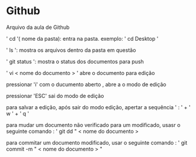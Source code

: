# Github

Arquivo da aula de Github 
 
 ' cd '( nome da pasta): entra na pasta. 
 	exemplo: ' cd Desktop ' 

 ' ls ': mostra os arquivos dentro da pasta em questão 
 
 ' git status ': mostra o status dos documentos para push 
 
 ' vi < nome do documento > ' abre o documento para edição 
 
 pressionar 'i' com o ducumento aberto , abre a o modo de edição 

 pressionar 'ESC' sai do modo de edição 
 
 para salvar a edição, após sair do modo edição, apertar a sequência ' : ' + ' w ' + ' q ' 
 
 para mudar um documento não verificado para um modificado, usasr o seguinte comando : ' git dd " < nome do documento > 

 para commitar um documento modificado, usar o seguinte comando :  ' git commit -m " < nome do documento > "




